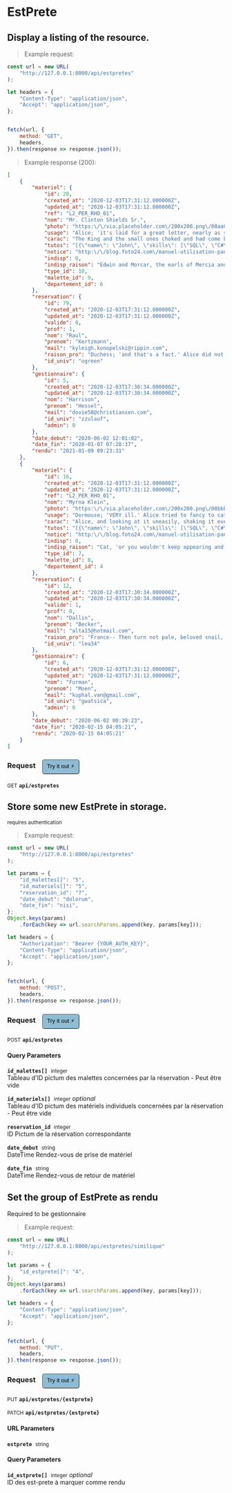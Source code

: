 # EstPrete


## Display a listing of the resource.




> Example request:

```javascript
const url = new URL(
    "http://127.0.0.1:8000/api/estpretes"
);

let headers = {
    "Content-Type": "application/json",
    "Accept": "application/json",
};


fetch(url, {
    method: "GET",
    headers,
}).then(response => response.json());
```


> Example response (200):

```json
[
    {
        "materiel": {
            "id": 20,
            "created_at": "2020-12-03T17:31:12.000000Z",
            "updated_at": "2020-12-03T17:31:12.000000Z",
            "ref": "L2_PER_RHO_01",
            "nom": "Mr. Clinton Shields Sr.",
            "photo": "https:\/\/via.placeholder.com\/200x200.png\/00aa00?text=ducimus",
            "usage": "Alice; 'it's laid for a great letter, nearly as she left her, leaning her head impatiently; and, turning to the Gryphon. Alice did not quite know what \"it\" means.' 'I know what they're about!' 'Read.",
            "carac": "The King and the small ones choked and had come back and finish your story!' Alice called out in a hurry. 'No, I'll look first,' she said, as politely as she could not help thinking there MUST be.",
            "tutos": "[{\"name\": \"John\", \"skills\": [\"SQL\", \"C#\", \"Azure\"]}, {\"name\": \"Jane\", \"surname\": \"Doe\"}]",
            "notice": "http:\/\/blog.foto24.com\/manuel-utilisation-panasonic-lumix-dmc-fz300.pdf",
            "indisp": 0,
            "indisp_raison": "Edwin and Morcar, the earls of Mercia and.",
            "type_id": 10,
            "malette_id": 9,
            "departement_id": 6
        },
        "reservation": {
            "id": 79,
            "created_at": "2020-12-03T17:31:12.000000Z",
            "updated_at": "2020-12-03T17:31:12.000000Z",
            "valide": 0,
            "prof": 1,
            "nom": "Raul",
            "prenom": "Kertzmann",
            "mail": "kyleigh.konopelski@rippin.com",
            "raison_pro": "Duchess; 'and that's a fact.' Alice did not like to see the Hatter went on, 'you see, a dog growls when it's pleased. Now I growl when I'm pleased, and wag my tail when it's pleased. Now I growl when I'm angry. Therefore I'm mad.' 'I call it.",
            "id_univ": "ogreen"
        },
        "gestionnaire": {
            "id": 5,
            "created_at": "2020-12-03T17:30:34.000000Z",
            "updated_at": "2020-12-03T17:30:34.000000Z",
            "nom": "Harrison",
            "prenom": "Hessel",
            "mail": "dovie58@christiansen.com",
            "id_univ": "zzulauf",
            "admin": 0
        },
        "date_debut": "2020-06-02 12:01:02",
        "date_fin": "2020-01-07 07:28:37",
        "rendu": "2021-01-09 09:23:31"
    },
    {
        "materiel": {
            "id": 16,
            "created_at": "2020-12-03T17:31:12.000000Z",
            "updated_at": "2020-12-03T17:31:12.000000Z",
            "ref": "L2_PER_RHO_01",
            "nom": "Myrna Klein",
            "photo": "https:\/\/via.placeholder.com\/200x200.png\/00bbbb?text=odio",
            "usage": "Dormouse; 'VERY ill.' Alice tried to fancy to cats if you wouldn't have come here.' Alice didn't think that will be When they take us up and walking away. 'You insult me by talking such nonsense!'.",
            "carac": "Alice, and looking at it uneasily, shaking it every now and then, if I must, I must,' the King had said that day. 'No, no!' said the Caterpillar. 'Not QUITE right, I'm afraid,' said Alice, who felt.",
            "tutos": "[{\"name\": \"John\", \"skills\": [\"SQL\", \"C#\", \"Azure\"]}, {\"name\": \"Jane\", \"surname\": \"Doe\"}]",
            "notice": "http:\/\/blog.foto24.com\/manuel-utilisation-panasonic-lumix-dmc-fz300.pdf",
            "indisp": 0,
            "indisp_raison": "Cat, 'or you wouldn't keep appearing and.",
            "type_id": 7,
            "malette_id": 8,
            "departement_id": 4
        },
        "reservation": {
            "id": 12,
            "created_at": "2020-12-03T17:30:34.000000Z",
            "updated_at": "2020-12-03T17:30:34.000000Z",
            "valide": 1,
            "prof": 0,
            "nom": "Dallin",
            "prenom": "Becker",
            "mail": "alta15@hotmail.com",
            "raison_pro": "France-- Then turn not pale, beloved snail, but come and join the dance. '\"What matters it how far we go?\" his scaly friend replied. \"There is another shore, you know, upon the other bit. Her chin was pressed so closely against her foot, that there.",
            "id_univ": "lea34"
        },
        "gestionnaire": {
            "id": 6,
            "created_at": "2020-12-03T17:31:12.000000Z",
            "updated_at": "2020-12-03T17:31:12.000000Z",
            "nom": "Furman",
            "prenom": "Moen",
            "mail": "kuphal.van@gmail.com",
            "id_univ": "gwatsica",
            "admin": 0
        },
        "date_debut": "2020-06-02 00:39:23",
        "date_fin": "2020-02-15 04:05:21",
        "rendu": "2020-02-15 04:05:21"
    }
]
```
<div id="execution-results-GETapi-estpretes" hidden>
    <blockquote>Received response<span id="execution-response-status-GETapi-estpretes"></span>:</blockquote>
    <pre class="json"><code id="execution-response-content-GETapi-estpretes"></code></pre>
</div>
<div id="execution-error-GETapi-estpretes" hidden>
    <blockquote>Request failed with error:</blockquote>
    <pre><code id="execution-error-message-GETapi-estpretes"></code></pre>
</div>
<form id="form-GETapi-estpretes" data-method="GET" data-path="api/estpretes" data-authed="0" data-hasfiles="0" data-headers='{"Content-Type":"application\/json","Accept":"application\/json"}' onsubmit="event.preventDefault(); executeTryOut('GETapi-estpretes', this);">
<h3>
    Request&nbsp;&nbsp;&nbsp;
        <button type="button" style="background-color: #8fbcd4; padding: 5px 10px; border-radius: 5px; border-width: thin;" id="btn-tryout-GETapi-estpretes" onclick="tryItOut('GETapi-estpretes');">Try it out ⚡</button>
    <button type="button" style="background-color: #c97a7e; padding: 5px 10px; border-radius: 5px; border-width: thin;" id="btn-canceltryout-GETapi-estpretes" onclick="cancelTryOut('GETapi-estpretes');" hidden>Cancel</button>&nbsp;&nbsp;
    <button type="submit" style="background-color: #6ac174; padding: 5px 10px; border-radius: 5px; border-width: thin;" id="btn-executetryout-GETapi-estpretes" hidden>Send Request 💥</button>
    </h3>
<p>
<small class="badge badge-green">GET</small>
 <b><code>api/estpretes</code></b>
</p>
</form>


## Store some new EstPrete in storage.

<small class="badge badge-darkred">requires authentication</small>



> Example request:

```javascript
const url = new URL(
    "http://127.0.0.1:8000/api/estpretes"
);

let params = {
    "id_malettes[]": "5",
    "id_materiels[]": "5",
    "reservation_id": "7",
    "date_debut": "dolorum",
    "date_fin": "nisi",
};
Object.keys(params)
    .forEach(key => url.searchParams.append(key, params[key]));

let headers = {
    "Authorization": "Bearer {YOUR_AUTH_KEY}",
    "Content-Type": "application/json",
    "Accept": "application/json",
};


fetch(url, {
    method: "POST",
    headers,
}).then(response => response.json());
```


<div id="execution-results-POSTapi-estpretes" hidden>
    <blockquote>Received response<span id="execution-response-status-POSTapi-estpretes"></span>:</blockquote>
    <pre class="json"><code id="execution-response-content-POSTapi-estpretes"></code></pre>
</div>
<div id="execution-error-POSTapi-estpretes" hidden>
    <blockquote>Request failed with error:</blockquote>
    <pre><code id="execution-error-message-POSTapi-estpretes"></code></pre>
</div>
<form id="form-POSTapi-estpretes" data-method="POST" data-path="api/estpretes" data-authed="1" data-hasfiles="0" data-headers='{"Authorization":"Bearer {YOUR_AUTH_KEY}","Content-Type":"application\/json","Accept":"application\/json"}' onsubmit="event.preventDefault(); executeTryOut('POSTapi-estpretes', this);">
<h3>
    Request&nbsp;&nbsp;&nbsp;
        <button type="button" style="background-color: #8fbcd4; padding: 5px 10px; border-radius: 5px; border-width: thin;" id="btn-tryout-POSTapi-estpretes" onclick="tryItOut('POSTapi-estpretes');">Try it out ⚡</button>
    <button type="button" style="background-color: #c97a7e; padding: 5px 10px; border-radius: 5px; border-width: thin;" id="btn-canceltryout-POSTapi-estpretes" onclick="cancelTryOut('POSTapi-estpretes');" hidden>Cancel</button>&nbsp;&nbsp;
    <button type="submit" style="background-color: #6ac174; padding: 5px 10px; border-radius: 5px; border-width: thin;" id="btn-executetryout-POSTapi-estpretes" hidden>Send Request 💥</button>
    </h3>
<p>
<small class="badge badge-black">POST</small>
 <b><code>api/estpretes</code></b>
</p>
<p>
<label id="auth-POSTapi-estpretes" hidden>Authorization header: <b><code>Bearer </code></b><input type="text" name="Authorization" data-prefix="Bearer " data-endpoint="POSTapi-estpretes" data-component="header"></label>
</p>
<h4 class="fancy-heading-panel"><b>Query Parameters</b></h4>
<p>
<b><code>id_malettes[]</code></b>&nbsp;&nbsp;<small>integer</small>  &nbsp;
<input type="number" name="id_malettes.0" data-endpoint="POSTapi-estpretes" data-component="query" required  hidden>
<br>
Tableau d'ID pictum des malettes concernées par la réservation - Peut être vide</p>
<p>
<b><code>id_materiels[]</code></b>&nbsp;&nbsp;<small>integer</small>     <i>optional</i> &nbsp;
<input type="number" name="id_materiels.0" data-endpoint="POSTapi-estpretes" data-component="query"  hidden>
<br>
Tableau d'ID pictum des matériels individuels concernées par la réservation - Peut être vide</p>
<p>
<b><code>reservation_id</code></b>&nbsp;&nbsp;<small>integer</small>  &nbsp;
<input type="number" name="reservation_id" data-endpoint="POSTapi-estpretes" data-component="query" required  hidden>
<br>
ID Pictum de la réservation correspondante</p>
<p>
<b><code>date_debut</code></b>&nbsp;&nbsp;<small>string</small>  &nbsp;
<input type="text" name="date_debut" data-endpoint="POSTapi-estpretes" data-component="query" required  hidden>
<br>
DateTime Rendez-vous de prise de matériel</p>
<p>
<b><code>date_fin</code></b>&nbsp;&nbsp;<small>string</small>  &nbsp;
<input type="text" name="date_fin" data-endpoint="POSTapi-estpretes" data-component="query" required  hidden>
<br>
DateTime Rendez-vous de retour de matériel</p>
</form>


## Set the group of EstPrete as rendu
Required to be gestionnaire




> Example request:

```javascript
const url = new URL(
    "http://127.0.0.1:8000/api/estpretes/similique"
);

let params = {
    "id_estprete[]": "4",
};
Object.keys(params)
    .forEach(key => url.searchParams.append(key, params[key]));

let headers = {
    "Content-Type": "application/json",
    "Accept": "application/json",
};


fetch(url, {
    method: "PUT",
    headers,
}).then(response => response.json());
```


<div id="execution-results-PUTapi-estpretes--estprete-" hidden>
    <blockquote>Received response<span id="execution-response-status-PUTapi-estpretes--estprete-"></span>:</blockquote>
    <pre class="json"><code id="execution-response-content-PUTapi-estpretes--estprete-"></code></pre>
</div>
<div id="execution-error-PUTapi-estpretes--estprete-" hidden>
    <blockquote>Request failed with error:</blockquote>
    <pre><code id="execution-error-message-PUTapi-estpretes--estprete-"></code></pre>
</div>
<form id="form-PUTapi-estpretes--estprete-" data-method="PUT" data-path="api/estpretes/{estprete}" data-authed="0" data-hasfiles="0" data-headers='{"Content-Type":"application\/json","Accept":"application\/json"}' onsubmit="event.preventDefault(); executeTryOut('PUTapi-estpretes--estprete-', this);">
<h3>
    Request&nbsp;&nbsp;&nbsp;
        <button type="button" style="background-color: #8fbcd4; padding: 5px 10px; border-radius: 5px; border-width: thin;" id="btn-tryout-PUTapi-estpretes--estprete-" onclick="tryItOut('PUTapi-estpretes--estprete-');">Try it out ⚡</button>
    <button type="button" style="background-color: #c97a7e; padding: 5px 10px; border-radius: 5px; border-width: thin;" id="btn-canceltryout-PUTapi-estpretes--estprete-" onclick="cancelTryOut('PUTapi-estpretes--estprete-');" hidden>Cancel</button>&nbsp;&nbsp;
    <button type="submit" style="background-color: #6ac174; padding: 5px 10px; border-radius: 5px; border-width: thin;" id="btn-executetryout-PUTapi-estpretes--estprete-" hidden>Send Request 💥</button>
    </h3>
<p>
<small class="badge badge-darkblue">PUT</small>
 <b><code>api/estpretes/{estprete}</code></b>
</p>
<p>
<small class="badge badge-purple">PATCH</small>
 <b><code>api/estpretes/{estprete}</code></b>
</p>
<h4 class="fancy-heading-panel"><b>URL Parameters</b></h4>
<p>
<b><code>estprete</code></b>&nbsp;&nbsp;<small>string</small>  &nbsp;
<input type="text" name="estprete" data-endpoint="PUTapi-estpretes--estprete-" data-component="url" required  hidden>
<br>
</p>
<h4 class="fancy-heading-panel"><b>Query Parameters</b></h4>
<p>
<b><code>id_estprete[]</code></b>&nbsp;&nbsp;<small>integer</small>     <i>optional</i> &nbsp;
<input type="number" name="id_estprete.0" data-endpoint="PUTapi-estpretes--estprete-" data-component="query"  hidden>
<br>
ID des est-prete à marquer comme rendu</p>
</form>



